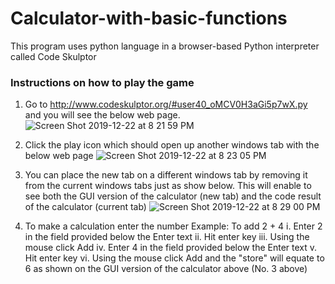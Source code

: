 # Calculator-with-basic-functions
This program uses python language in a browser-based Python interpreter called Code Skulptor

### Instructions on how to play the game
1. Go to http://www.codeskulptor.org/#user40_oMCV0H3aGi5p7wX.py and you will see the below web page.
![Screen Shot 2019-12-22 at 8 21 59 PM](https://user-images.githubusercontent.com/13493736/71333807-c5f6da00-24f8-11ea-9a49-255d953e7187.png)

2. Click the play icon which should open up another windows tab with the below web page
![Screen Shot 2019-12-22 at 8 23 05 PM](https://user-images.githubusercontent.com/13493736/71333834-e4f56c00-24f8-11ea-9afa-b3032a939275.png)

3. You can place the new tab on a different windows tab by removing it from the current windows tabs just as show below. This will enable to see both the GUI version of the calculator (new tab) and the code result of the calculator (current tab)
![Screen Shot 2019-12-22 at 8 29 00 PM](https://user-images.githubusercontent.com/13493736/71334068-bcba3d00-24f9-11ea-84b8-f50285c021d8.png)

4. To make a calculation enter the number
   Example: To add 2 + 4
   i. Enter 2 in the field provided below the Enter text
   ii. Hit enter key
   iii. Using the mouse click Add
   iv. Enter 4 in the field provided below the Enter text
   v. Hit enter key
   vi. Using the mouse click Add and the "store" will equate to 6 as shown on the GUI version of the calculator  above (No. 3        above)
